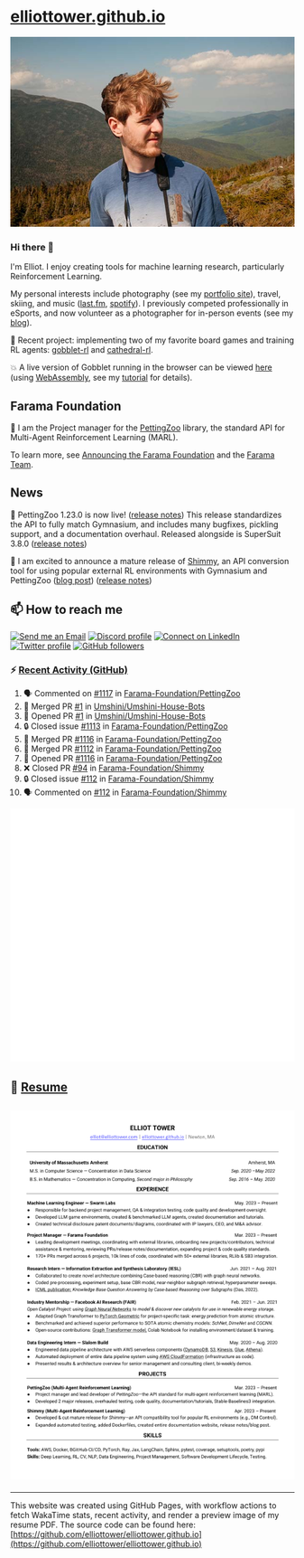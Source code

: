 # [elliottower.github.io](https://github.com/elliottower/elliottower.github.io)

[![A wild Elliot on Mt Washington](https://raw.githubusercontent.com/elliottower/elliottower.github.io/main/src/jpg/DSCF7539-600px.jpg?raw=true)](https://raw.githubusercontent.com/elliottower/elliottower.github.io/main/src/jpg/DSCF7539.jpg?raw=true)

### Hi there 👋

I'm Elliot. I enjoy creating tools for machine learning research, particularly Reinforcement Learning.

My personal interests include photography (see my [portfolio site](https://www.elliottower.com/)), travel, skiing, and music ([last.fm](https://www.last.fm/user/ajsdlfkwer), [spotify](https://open.spotify.com/user/12132818380)). I previously competed professionally in eSports, and now volunteer as a photographer for in-person events (see my [blog](https://www.elliottower.com/stories/?category=events)).

🤖 Recent project: implementing two of my favorite board games and training RL agents: [gobblet-rl](https://github.com/elliottower/gobblet-rl) and [cathedral-rl](https://github.com/elliottower/cathedral-rl). 

💥 A live version of Gobblet running in the browser can be viewed [here](https://elliottower.github.io/gobblet-rl/) (using [WebAssembly](https://webassembly.org/), see my [tutorial](https://github.com/elliottower/gobblet-rl/blob/main/tutorials/WebAssembly/web_assembly.md) for details).

## Farama Foundation

🚀 I am the Project manager for the [PettingZoo](https://github.com/Farama-Foundation/PettingZoo) library, the standard API for Multi-Agent Reinforcement Learning (MARL). 

To learn more, see [Announcing the Farama Foundation](https://farama.org/Announcing-The-Farama-Foundation) and the [Farama Team](https://farama.org/team).

## News

🎉 PettingZoo 1.23.0 is now live! ([release notes](https://github.com/Farama-Foundation/PettingZoo/releases/tag/1.23.0)) This release standardizes the API to fully match Gymnasium, and includes many bugfixes, pickling support, and a documentation overhaul. Released alongside is SuperSuit 3.8.0 ([release notes](https://github.com/Farama-Foundation/SuperSuit/releases/tag/3.8.0)) 

<!-- ![GitHub Release Date](https://img.shields.io/github/release-date/Farama-Foundation/PettingZoo) -->

🎉 I am excited to announce a mature release of [Shimmy](https://github.com/Farama-Foundation/Shimmy), an API conversion tool for using popular external RL environments with Gymnasium and PettingZoo ([blog post](https://farama.org/Announcing-Shimmy)) ([release notes](https://github.com/Farama-Foundation/Shimmy/releases/tag/v1.0.0)) 

## 📫 How to reach me

 [![Send me an Email](https://img.shields.io/badge/email-elliot%40elliottower.com-blue)](mailto:elliot@elliottower.com)
 [![Discord profile](https://img.shields.io/badge/Discord-7289DA?style=flat&logo=discord&logoColor=white)](https://discord.com/users/83091537923145728)
 [![Connect on LinkedIn](https://img.shields.io/badge/--linkedin?label=LinkedIn&logo=LinkedIn&style=social)](https://www.linkedin.com/in/elliot-tower)
 [![Twitter profile](https://img.shields.io/twitter/follow/elliottower?style=social)](https://twitter.com/ElliotTower/)
 [![GitHub followers](https://img.shields.io/github/followers/elliottower?style=social)](https://github.com/elliottower/)

### ⚡ [Recent Activity (GitHub)](https://github.com/elliottower)

<!--START_SECTION:activity-->
1. 🗣 Commented on [#1117](https://github.com/Farama-Foundation/PettingZoo/issues/1117#issuecomment-1764716940) in [Farama-Foundation/PettingZoo](https://github.com/Farama-Foundation/PettingZoo)
2. 🎉 Merged PR [#1](https://github.com/Umshini/Umshini-House-Bots/pull/1) in [Umshini/Umshini-House-Bots](https://github.com/Umshini/Umshini-House-Bots)
3. 💪 Opened PR [#1](https://github.com/Umshini/Umshini-House-Bots/pull/1) in [Umshini/Umshini-House-Bots](https://github.com/Umshini/Umshini-House-Bots)
4. 🔒 Closed issue [#1113](https://github.com/Farama-Foundation/PettingZoo/issues/1113) in [Farama-Foundation/PettingZoo](https://github.com/Farama-Foundation/PettingZoo)
5. 🎉 Merged PR [#1116](https://github.com/Farama-Foundation/PettingZoo/pull/1116) in [Farama-Foundation/PettingZoo](https://github.com/Farama-Foundation/PettingZoo)
6. 🎉 Merged PR [#1112](https://github.com/Farama-Foundation/PettingZoo/pull/1112) in [Farama-Foundation/PettingZoo](https://github.com/Farama-Foundation/PettingZoo)
7. 💪 Opened PR [#1116](https://github.com/Farama-Foundation/PettingZoo/pull/1116) in [Farama-Foundation/PettingZoo](https://github.com/Farama-Foundation/PettingZoo)
8. ❌ Closed PR [#94](https://github.com/Farama-Foundation/Shimmy/pull/94) in [Farama-Foundation/Shimmy](https://github.com/Farama-Foundation/Shimmy)
9. 🔒 Closed issue [#112](https://github.com/Farama-Foundation/Shimmy/issues/112) in [Farama-Foundation/Shimmy](https://github.com/Farama-Foundation/Shimmy)
10. 🗣 Commented on [#112](https://github.com/Farama-Foundation/Shimmy/issues/112#issuecomment-1761880682) in [Farama-Foundation/Shimmy](https://github.com/Farama-Foundation/Shimmy)
<!--END_SECTION:activity-->


<picture>
  <a href="https://metrics.lecoq.io/insights?user=elliottower">
   <img src="/github-metrics.svg" alt="Metrics">
  </a>
</picture>

## 📄 [Resume](https://elliottower.github.io/src/pdf/resume.pdf)

<!-- PDF-TO-MARKDOWN:START -->
![Page 1](src/png/page1.png "Page 1")
---
<!-- PDF-TO-MARKDOWN:END -->

----

This website was created using GitHub Pages, with workflow actions to fetch WakaTime stats, recent activity, and render a preview image of my resume PDF. The source code can be found here: [https://github.com/elliottower/elliottower.github.io](https://github.com/elliottower/elliottower.github.io)
